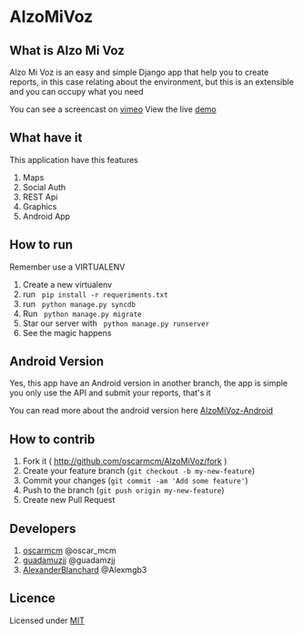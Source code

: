 AlzoMiVoz
=========

What is Alzo Mi Voz
------------------

Alzo Mi Voz  is an easy and simple Django app that help you to create reports, in this case relating about the environment, but this is an extensible and you can occupy what you need

You can see a screencast on [vimeo](http://vimeo.com/112245857)
View the live [demo](alzomivoz.herokuapp.com)

What have it
-------------

This application have this features

1) Maps
2) Social Auth
3) REST Api
4) Graphics
5) Android App

How to run
-------------

Remember use a VIRTUALENV

1. Create a new virtualenv
2. run <code> pip install -r requeriments.txt </code>
3. run <code> python manage.py syncdb </code>
4. Run <code> python manage.py migrate </code>
5. Star our server with <code> python manage.py runserver </code>
6. See the magic happens

Android Version
-------------------

Yes, this app have an Android version in another branch, the app is simple you only use the API and submit your reports, that's it

You can read more about the android version here [AlzoMiVoz-Android](https://github.com/oscarmcm/AlzoMiVoz/tree/Android-Version)


How to contrib
----------------

1. Fork it ( http://github.com/oscarmcm/AlzoMiVoz/fork )
2. Create your feature branch (`git checkout -b my-new-feature`)
3. Commit your changes (`git commit -am 'Add some feature'`)
4. Push to the branch (`git push origin my-new-feature`)
5. Create new Pull Request

Developers
-------------

1. [oscarmcm](https://github.com/oscarmcm) @oscar_mcm
2. [guadamuzjj](https://github.com/guadamuzjj) @guadamzjj
3. [AlexanderBlanchard](https://github.com/AlexanderBlanchard) @Alexmgb3

Licence
--------------

Licensed under [MIT](http://opensource.org/licenses/mit-license.php)

